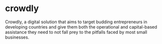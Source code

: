 # crowdly
Crowdly, a digital solution that aims to target budding entrepreneurs in developing countries and give them both the operational and capital-based assistance they need to not fall prey to the pitfalls faced by most small businesses.

